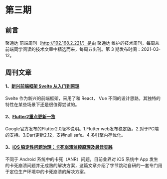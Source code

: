 # 第三期
## 前言

聚通达 前端周刊（http://192.168.2.221/）是由 聚通达 维护的技术周刊，每周从前端同学阅读的技术文章中精选而来，每周五出刊。第 3 期发布时间：2021-03-12。


## 周刊文章

#### 1、[新兴前端框架 Svelte 从入门到原理](https://mp.weixin.qq.com/s/7GTTAYNf28IvIe2bpfVHuQ)
Svelte 作为新兴的前端框架，采用了和 React， Vue 不同的设计思路，其独特的特性在某些场景下还是很值得尝试的。

#### 2、[Flutter2重点更新一览](https://mp.weixin.qq.com/s/EzS3dtpZB_i9p358qqlBpg)
Google官方发布的Flutter2.0版本说明。1.Flutter web发布稳定版。2.对于PC端的支持。3.Dart更新2.12，支持null safe。4.多引擎内存优化。

#### 3、[iOS 稳定性问题治理：卡死崩溃监控原理及最佳实践](https://mp.weixin.qq.com/s/cEfIZGtUojKKbhIfUyhTMw)
不同于 Android 系统中的卡死（ANR）问题，目前业界对 iOS 系统中 App 发生的卡死崩溃问题并无成熟的解决方案，这篇文章介绍了字节跳动自研的一套专门用于定位生产环境中的卡死崩溃的解决方案。
